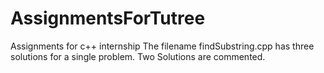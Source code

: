 # AssignmentsForTutree
Assignments for c++ internship 
The filename findSubstring.cpp has three solutions for a single problem. Two Solutions are commented.
